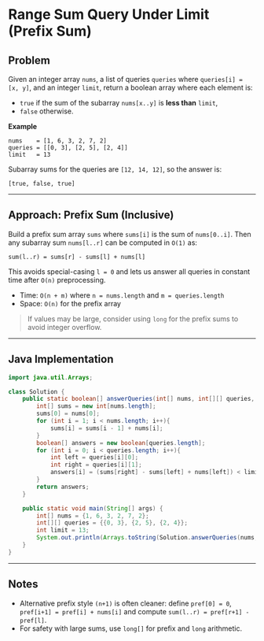 # Range Sum Query Under Limit (Prefix Sum)

## Problem

Given an integer array `nums`, a list of queries `queries` where `queries[i] = [x, y]`, and an integer `limit`, return a boolean array where each element is:

* `true` if the sum of the subarray `nums[x..y]` is **less than** `limit`,
* `false` otherwise.

**Example**

```
nums    = [1, 6, 3, 2, 7, 2]
queries = [[0, 3], [2, 5], [2, 4]]
limit   = 13
```

Subarray sums for the queries are `[12, 14, 12]`, so the answer is:

```
[true, false, true]
```

---

## Approach: Prefix Sum (Inclusive)

Build a prefix sum array `sums` where `sums[i]` is the sum of `nums[0..i]`.
Then any subarray sum `nums[l..r]` can be computed in `O(1)` as:

```
sum(l..r) = sums[r] - sums[l] + nums[l]
```

This avoids special-casing `l = 0` and lets us answer all queries in constant time after `O(n)` preprocessing.

* Time: `O(n + m)` where `n = nums.length` and `m = queries.length`
* Space: `O(n)` for the prefix array

> If values may be large, consider using `long` for the prefix sums to avoid integer overflow.

---

## Java Implementation

```java
import java.util.Arrays;

class Solution {
    public static boolean[] answerQueries(int[] nums, int[][] queries, int limit) {
        int[] sums = new int[nums.length];
        sums[0] = nums[0];
        for (int i = 1; i < nums.length; i++){
            sums[i] = sums[i - 1] + nums[i];
        }
        boolean[] answers = new boolean[queries.length];
        for (int i = 0; i < queries.length; i++){
            int left = queries[i][0];
            int right = queries[i][1];
            answers[i] = (sums[right] - sums[left] + nums[left]) < limit;
        }
        return answers;
    }

    public static void main(String[] args) {
        int[] nums = {1, 6, 3, 2, 7, 2};
        int[][] queries = {{0, 3}, {2, 5}, {2, 4}};
        int limit = 13;
        System.out.println(Arrays.toString(Solution.answerQueries(nums, queries, limit)));
    }
}
```

---

## Notes

* Alternative prefix style `(n+1)` is often cleaner: define `pref[0] = 0`, `pref[i+1] = pref[i] + nums[i]` and compute `sum(l..r) = pref[r+1] - pref[l]`.
* For safety with large sums, use `long[]` for prefix and `long` arithmetic.

